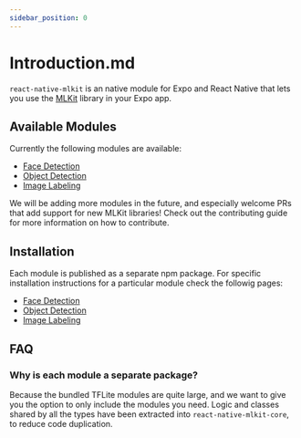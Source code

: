 ```yaml
---
sidebar_position: 0
---
```


# Introduction.md

`react-native-mlkit` is an native module for Expo and React Native that lets you use the [MLKit](https://developers.google.com/ml-kit) library in your Expo app.

## Available Modules 

Currently the following modules are available:

 - [Face Detection](/face-detection/getting-started)
 - [Object Detection](/object-detection/getting-started)
 - [Image Labeling](/image-labeling/getting-started)

We will be adding more modules in the future, and especially welcome PRs that add support for new MLKit libraries! Check 
out the contributing guide for more information on how to contribute.

## Installation

Each module is published as a separate npm package. For specific installation instructions for a particular module check the followig pages:

 - [Face Detection](/face-detection/getting-started)
 - [Object Detection](/object-detection/getting-started)
 - [Image Labeling](/image-labeling/getting-started)


## FAQ

### Why is each module a separate package?

Because the bundled TFLite modules are quite large, and we want to give you the option to only include the modules you need. 
Logic and classes shared by all the types have been extracted into `react-native-mlkit-core`, to reduce code duplication.
